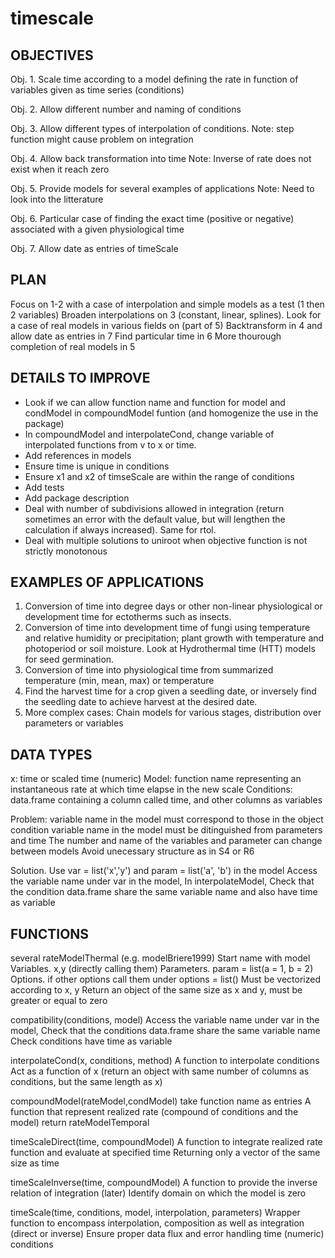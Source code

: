 # timescale

## OBJECTIVES
Obj. 1. Scale time according to a model defining the rate in function of variables given as time series (conditions)

Obj. 2. Allow different number and naming of conditions

Obj. 3. Allow different types of interpolation of conditions.
  Note: step function might cause problem on integration
  
Obj. 4. Allow back transformation into time
  Note: Inverse of rate does not exist when it reach zero
  
Obj. 5. Provide models for several examples of applications
  Note: Need to look into the litterature
  
Obj. 6. Particular case of finding the exact time (positive or negative) associated with a given physiological time

Obj. 7. Allow date as entries of timeScale

## PLAN
Focus on 1-2 with a case of interpolation and simple models as a test (1 then 2 variables)
Broaden interpolations on 3 (constant, linear, splines).
Look for a case of real models in various fields on (part of 5)
Backtransform in 4 and allow date as entries in 7
Find particular time in 6
More thourough completion of real models in 5

## DETAILS TO IMPROVE
- Look if we can allow function name and function for model and condModel in compoundModel funtion (and homogenize the use in the package)
- In compoundModel and interpolateCond, change variable of interpolated functions from v to x or time.
- Add references in models
- Ensure time is unique in conditions
- Ensure x1 and x2 of timseScale are within the range of conditions
- Add tests
- Add package description
- Deal with number of subdivisions allowed in integration (return sometimes an error with the default value, but will lengthen the calculation if always increased). Same for rtol.
- Deal with multiple solutions to uniroot when objective function is not strictly monotonous

## EXAMPLES OF APPLICATIONS
 1. Conversion of time into degree days or other non-linear physiological or development time for ectotherms such as insects.
 2. Conversion of time into development time of fungi using temperature and relative humidity or precipitation;  plant growth with temperature and photoperiod or soil moisture. Look at Hydrothermal time (HTT) models for seed germination.
 3. Conversion of time into physiological time from summarized temperature (min, mean, max) or temperature
 4. Find the harvest time for a crop given a seedling date, or inversely find the seedling date to achieve harvest at the desired date.
 5. More complex cases: Chain models for various stages, distribution over parameters or variables

## DATA TYPES
x: time or scaled time (numeric)
Model: function name representing an instantaneous rate at which time elapse in the new scale
Conditions: data.frame containing a column called time, and other columns as variables

Problem:
  variable name in the model must correspond to those in the object condition
  variable name in the model must be ditinguished from parameters and time
  The number and name of the variables and parameter can change between models
  Avoid unecessary structure as in S4 or R6

Solution.
  Use var = list('x','y') and param = list('a', 'b') in the model
  Access the variable name under var in the model,
  In interpolateModel, Check that the condition data.frame share the same variable name and also have    time as variable


## FUNCTIONS
several rateModelThermal (e.g. modelBriere1999)
  Start name with model
  Variables. x,y (directly calling them)
  Parameters. param = list(a = 1, b = 2)
  Options. if other options call them under options = list()
  Must be vectorized according to x, y
  Return an object of the same size as x and y, must be greater or equal to zero

compatibility(conditions, model)
  Access the variable name under var in the model,
  Check that the conditions data.frame share the same variable name
  Check conditions have time as variable

interpolateCond(x, conditions, method)
  A function to interpolate conditions
  Act as a function of x (return an object with same number of columns as conditions, but the same length as x)

compoundModel(rateModel,condModel)
  take function name as entries
  A function that represent realized rate (compound of conditions and the model)
  return rateModelTemporal

timeScaleDirect(time, compoundModel)
  A function to integrate realized rate function and evaluate at specified time
  Returning only a vector of the same size as time

timeScaleInverse(time, compoundModel)
  A function to provide the inverse relation of integration (later)
  Identify domain on which the model is zero

timeScale(time, conditions, model, interpolation, parameters)
  Wrapper function to encompass interpolation, composition as well as integration (direct or inverse)
  Ensure proper data flux and error handling
  time (numeric)
  conditions


